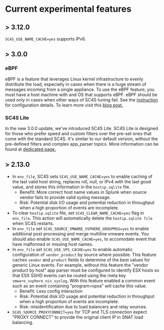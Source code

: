 # Current experimental features

## > 3.12.0
`SC4S_USE_NAME_CACHE=yes` supports IPv6.

## > 3.0.0
### eBPF
eBPF is a feature that leverages Linux kernel infrastructure to evenly distribute the load, especially in cases when there is a huge stream of messages incoming from a single appliance.
To use the eBPF feature, you must have a host machine with and OS that supports eBPF. eBPF should be used only in cases when other ways of SC4S tuning fail. See the [instruction](./configuration.md#ebpf) for configuration details. 
To learn more visit this [blog post.](https://www.syslog-ng.com/community/b/blog/posts/syslog-ng-4-2-extra-udp-performance)
### SC4S Lite
In the new 3.0.0 update, we've introduced SC4S Lite. SC4S Lite is designed for those who prefer speed and custom filters over the pre-set ones that come with the standard SC4S. It's similar to our default version, without the pre-defined filters and complex app_parser topics. More information can be found at [dedicated page.](./lite.md)
## > 2.13.0
* In `env_file`, SC4S sets `SC4S_USE_NAME_CACHE=yes` to enable caching of the last valid host string, replaces nill, null, or IPv4 with the last good value, and stores this information in the `hostip.sqlite` file. 
    - Benefit: More correct host name values in Splunk when source vendor fails to provide valid syslog message.
    - Risk: Potential disk I/O usage and potential reduction in throughput when a high proportion of events are incomplete.
* To clear `hostip.sqlite` file, set `SC4S_CLEAR_NAME_CACHE=yes` flag in `env_file`. This action will automatically delete the `hostip.sqlite file` when SC4S restarts.
* In `env_file` set `SC4S_SOURCE_VMWARE_VSPHERE_GROUPMSG=yes` to enable additional post processing and merge multiline vmware events. You should also enable `SC4S_USE_NAME_CACHE=yes`, to accomodate event that have malformed or missing host names.
* In `env_file` set `SC4S_USE_VPS_CACHE=yes` to enable automatic configuration of `vendor_product` by source where possible. This feature caches `vendor` and `product` fields to determine of the best values for 
generic Linux events. For example, without this feature the "vendor product by host" app parser must be configured to identify ESX hosts so that ESX SSHD events can be routed using the meta key `vmware_vsphere_nix_syslog`. With this feature enabled a common event such as an event containing "program=vpxa" will cache this value. 
    - Benefit: Less config interaction
    - Risk: Potential disk I/O usage and potential reduction in throughput when a high proportion of events are incomplete.
    - Risk: misidentification due to load balancers and relay sources. 
* `SC4S_SOURCE_PROXYCONNECT=yes` for TCP and TLS connection expect "PROXY CONNECT" to provide the original client IP in SNAT load balancing.
